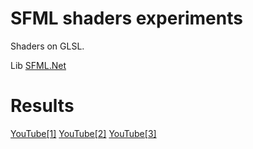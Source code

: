 # SFML shaders experiments 

Shaders on GLSL. 

Lib [SFML.Net](http://www.sfml-dev.org/download/sfml.net/)

# Results

[YouTube[1]](https://www.youtube.com/watch?v=bdPdH9d_hzc)
[YouTube[2]](https://www.youtube.com/watch?v=p8pbNpWHh2Y)
[YouTube[3]](https://www.youtube.com/watch?v=WuriiMeYsWk)






